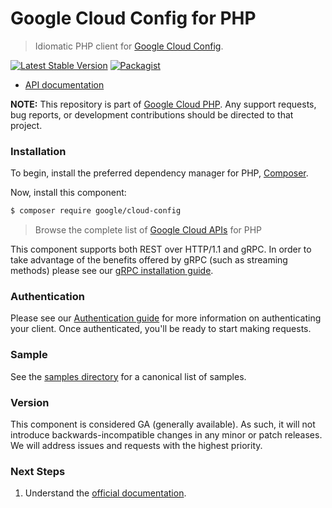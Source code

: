 # Google Cloud Config for PHP

> Idiomatic PHP client for [Google Cloud Config](https://cloud.google.com/infrastructure-manager).

[![Latest Stable Version](https://poser.pugx.org/google/cloud-config/v/stable)](https://packagist.org/packages/google/cloud-config) [![Packagist](https://img.shields.io/packagist/dm/google/cloud-config.svg)](https://packagist.org/packages/google/cloud-config)

* [API documentation](https://cloud.google.com/php/docs/reference/cloud-config/latest)

**NOTE:** This repository is part of [Google Cloud PHP](https://github.com/googleapis/google-cloud-php). Any
support requests, bug reports, or development contributions should be directed to
that project.

### Installation

To begin, install the preferred dependency manager for PHP, [Composer](https://getcomposer.org/).

Now, install this component:

```sh
$ composer require google/cloud-config
```

> Browse the complete list of [Google Cloud APIs](https://cloud.google.com/php/docs/reference)
> for PHP

This component supports both REST over HTTP/1.1 and gRPC. In order to take advantage of the benefits
offered by gRPC (such as streaming methods) please see our
[gRPC installation guide](https://cloud.google.com/php/grpc).

### Authentication

Please see our [Authentication guide](https://github.com/googleapis/google-cloud-php/blob/main/AUTHENTICATION.md) for more information
on authenticating your client. Once authenticated, you'll be ready to start making requests.

### Sample

See the [samples directory](https://github.com/googleapis/google-cloud-php-config/tree/main/samples) for a canonical list of samples.

### Version

This component is considered GA (generally available). As such, it will not introduce backwards-incompatible changes in
any minor or patch releases. We will address issues and requests with the highest priority.

### Next Steps

1. Understand the [official documentation](https://cloud.google.com/infrastructure-manager/docs/overview).
